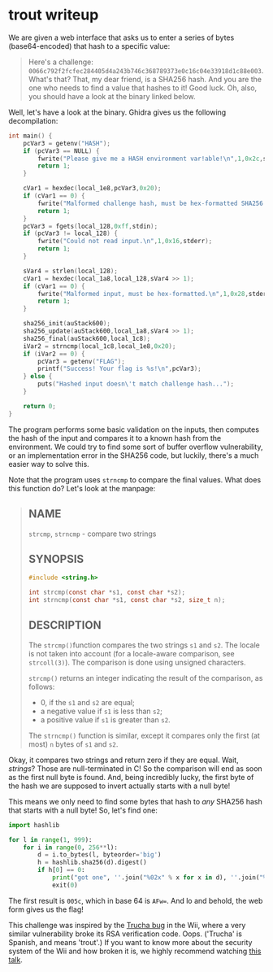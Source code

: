 # trout writeup

We are given a web interface that asks us to enter a series of bytes
(base64-encoded) that hash to a specific value:

> Here's a challenge:
> `0066c792f2fcfec284405d4a243b746c368789373e0c16c04e33918d1c88e003`. What's
> that? That, my dear friend, is a SHA256 hash. And you are the one who needs
> to find a value that hashes to it! Good luck. Oh, also, you should have a
> look at the binary linked below.

Well, let's have a look at the binary. Ghidra gives us the following
decompilation:

```c
int main() {
	pcVar3 = getenv("HASH");
	if (pcVar3 == NULL) {
		fwrite("Please give me a HASH environment var!able!\n",1,0x2c,stderr);
		return 1;
	}

	cVar1 = hexdec(local_1e8,pcVar3,0x20);
	if (cVar1 == 0) {
		fwrite("Malformed challenge hash, must be hex-formatted SHA256 hash.\n",1,0x3d,stderr);
		return 1;
	}
	pcVar3 = fgets(local_128,0xff,stdin);
	if (pcVar3 != local_128) {
		fwrite("Could not read input.\n",1,0x16,stderr);
		return 1;
	}

	sVar4 = strlen(local_128);
	cVar1 = hexdec(local_1a8,local_128,sVar4 >> 1);
	if (cVar1 == 0) {
		fwrite("Malformed input, must be hex-formatted.\n",1,0x28,stderr);
		return 1;
	}

	sha256_init(auStack600);
	sha256_update(auStack600,local_1a8,sVar4 >> 1);
	sha256_final(auStack600,local_1c8);
	iVar2 = strncmp(local_1c8,local_1e8,0x20);
	if (iVar2 == 0) {
		pcVar3 = getenv("FLAG");
		printf("Success! Your flag is %s!\n",pcVar3);
	} else {
		puts("Hashed input doesn\'t match challenge hash...");
	}

	return 0;
}
```

The program performs some basic validation on the inputs, then computes the
hash of the input and compares it to a known hash from the environment. We
could try to find some sort of buffer overflow vulnerability, or an
implementation error in the SHA256 code, but luckily, there's a much easier way
to solve this.

Note that the program uses `strncmp` to compare the final values. What does this
function do? Let's look at the manpage:

> ## NAME
>
> `strcmp`, `strncmp` - compare two strings
>
> ## SYNOPSIS
>
> ```c
> #include <string.h>
>
> int strcmp(const char *s1, const char *s2);
> int strncmp(const char *s1, const char *s2, size_t n);
> ```
>
> ## DESCRIPTION
>
> The `strcmp()`function compares the two strings `s1` and `s2`. The
> locale is not taken into account (for a locale-aware comparison, see
> `strcoll(3)`).  The comparison is done using unsigned characters.
>
> `strcmp()` returns an integer indicating the result of the comparison,
> as follows:
>
> * 0, if the `s1` and `s2` are equal;
> * a negative value if `s1` is less than `s2`;
> * a positive value if `s1` is greater than `s2`.
>
> The `strncmp()` function is similar, except it compares only the first
> (at most) `n` bytes of `s1` and `s2`.

Okay, it compares two strings and return zero if they are equal. Wait,
*strings*? Those are null-terminated in C! So the comparison will end as soon
as the first null byte is found. And, being incredibly lucky, the first byte of
the hash we are supposed to invert actually starts with a null byte!

This means we only need to find some bytes that hash to *any* SHA256 hash that
starts with a null byte! So, let's find one:

```py
import hashlib

for l in range(1, 999):
    for i in range(0, 256**l):
        d = i.to_bytes(l, byteorder='big')
        h = hashlib.sha256(d).digest()
        if h[0] == 0:
            print("got one", ''.join("%02x" % x for x in d), ''.join("%02x" % x for x in h))
            exit(0)
```

The first result is `005c`, which in base 64 is `AFw=`. And lo and behold, the
web form gives us the flag!

This challenge was inspired by the [Trucha
bug](https://wiibrew.org/wiki/Signing_bug) in the Wii, where a very similar
vulnerability broke its RSA verification code. Oops. ('Trucha' is Spanish, and
means 'trout'.) If you want to know more about the security system of the Wii
and how broken it is, we highly recommend watching [this
talk](https://media.ccc.de/v/25c3-2799-en-console_hacking_2008_wii_fail).
